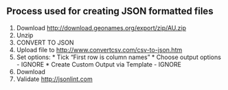 ## Process used for creating JSON formatted files

1. Download http://download.geonames.org/export/zip/AU.zip
2. Unzip
3. CONVERT TO JSON
  1. Upload file to http://www.convertcsv.com/csv-to-json.htm
  2. Set options:
    * Tick “First row is column names”
    * Choose output options - IGNORE
    * Create Custom Output via Template - IGNORE
4. Download
5. Validate http://jsonlint.com
